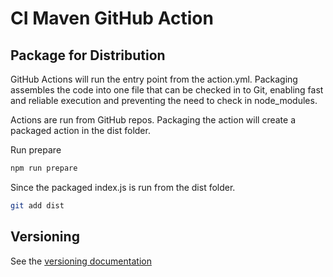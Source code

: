 # CI Maven GitHub Action

## Package for Distribution

GitHub Actions will run the entry point from the action.yml. Packaging assembles the code into one file that can be
checked in to Git, enabling fast and reliable execution and preventing the need to check in node_modules.

Actions are run from GitHub repos. Packaging the action will create a packaged action in the dist folder.

Run prepare

```bash
npm run prepare
```

Since the packaged index.js is run from the dist folder.

```bash
git add dist
```

## Versioning

See the [versioning documentation](https://github.com/actions/toolkit/blob/master/docs/action-versioning.md)
